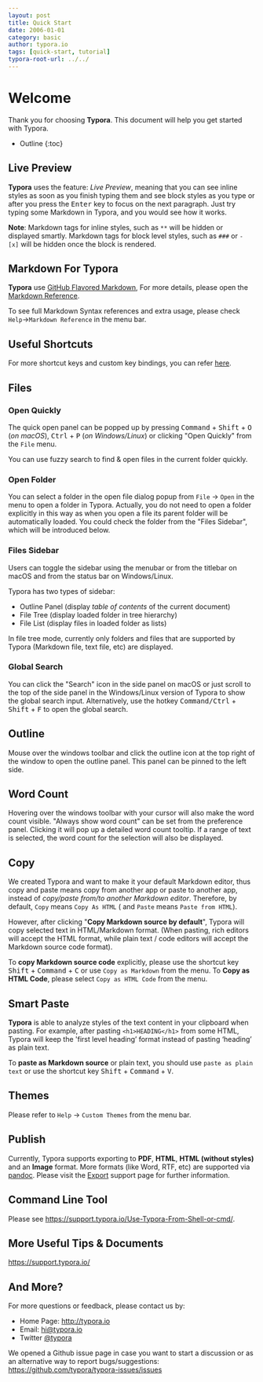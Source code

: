 ```yaml
---
layout: post
title: Quick Start
date: 2006-01-01
category: basic
author: typora.io
tags: [quick-start, tutorial]
typora-root-url: ../../
---
```


# Welcome

Thank you for choosing **Typora**. This document will help you get started with Typora.

* Outline
{:toc}

## Live Preview

**Typora** uses the feature: *Live Preview*, meaning that you can see inline styles as soon as you finish typing them and see block styles as you type or after you press the <kbd>Enter</kbd> key to focus on the next paragraph. Just try typing some Markdown in Typora, and you would see how it works.

**Note**: Markdown tags for inline styles, such as `**` will be hidden or displayed smartly. Markdown tags for block level styles, such as `###` or `- [x]` will be hidden once the block is rendered.

## Markdown For Typora

**Typora** use [GitHub Flavored Markdown](https://help.github.com/articles/github-flavored-markdown/), For more details, please open the [Markdown Reference](/Markdown-Reference/).

To see full Markdown Syntax references and extra usage, please check `Help`->`Markdown Reference` in the menu bar.

## Useful Shortcuts

For more shortcut keys and custom key bindings, you can refer [here](http://support.typora.io/Shortcut-Keys/).

## Files

### Open Quickly

The quick open panel can be popped up by pressing <kbd>Command</kbd> + <kbd>Shift</kbd> + <kbd>O</kbd> (*on macOS*), <kbd>Ctrl</kbd> + <kbd>P</kbd> (*on Windows/Linux*) or clicking "Open Quickly" from the `File` menu.

You can use fuzzy search to find & open files in the current folder quickly.

### Open Folder

You can select a folder in the open file dialog popup from `File` → `Open` in the menu to open a folder in Typora. Actually, you do not need to open a folder explicitly in this way as when you open a file its parent folder will be automatically loaded. You could check the folder from the "Files Sidebar", which will be introduced below.

### Files Sidebar

Users can toggle the sidebar using the menubar or from the titlebar on macOS and from the status bar on Windows/Linux.

Typora has two types of sidebar:

- Outline Panel (display *table of contents* of the current document)
- File Tree (display loaded folder in tree hierarchy)
- File List (display files in loaded folder as lists)

In file tree mode, currently only folders and files that are supported by Typora (Markdown file, text file, etc) are displayed.

### Global Search

You can click the "Search" icon in the side panel on macOS or just scroll to the top of the side panel in the Windows/Linux version of Typora to show the global search input. Alternatively, use the hotkey <kbd>Command/Ctrl</kbd> + <kbd>Shift</kbd> + <kbd>F</kbd> to open the global search.

## Outline

Mouse over the windows toolbar and click the outline icon at the top right of the window to open the outline panel. This panel can be pinned to the left side.

## Word Count

Hovering over the windows toolbar with your cursor will also make the word count visible. "Always show word count" can be set from the preference panel. Clicking it will pop up a detailed word count tooltip. If a range of text is selected, the word count for the selection will also be displayed.

## Copy

We created Typora and want to make it your default Markdown editor, thus copy and paste means copy from another app or paste to another app, instead of *copy/paste from/to another Markdown editor*. Therefore, by default, `Copy` means `Copy As HTML` ( and `Paste` means `Paste from HTML`). 

However, after clicking "**Copy Markdown source by default**", Typora will copy selected text in HTML/Markdown format. (When pasting, rich editors will accept the HTML format, while plain text / code editors will accept the Markdown source code format).

To **copy Markdown source code** explicitly, please use the shortcut key <kbd>Shift</kbd> + <kbd>Command</kbd> + <kbd>C</kbd>  or use `Copy as Markdown` from the menu. To **Copy as HTML Code**, please select `Copy as HTML Code` from the menu.

## Smart Paste

**Typora** is able to analyze styles of the text content in your clipboard when pasting. For example, after pasting  `<h1>HEADING</h1>` from some HTML, Typora will keep the 'first level heading’ format instead of pasting ‘heading’ as plain text. 

To **paste as Markdown source** or plain text, you should use `paste as plain text` or use the shortcut key <kbd>Shift</kbd> + <kbd>Command</kbd> + <kbd>V</kbd>.

## Themes

Please refer to `Help` → `Custom Themes` from the menu bar.

## Publish

Currently, Typora supports exporting to **PDF**, **HTML**, **HTML (without styles)** and an **Image** format. More formats (like Word, RTF, etc) are supported via [pandoc](https://pandoc.org/). Please visit the [Export](https://support.typora.io/Export/) support page for further information.

## Command Line Tool

Please see <https://support.typora.io/Use-Typora-From-Shell-or-cmd/>.

## More Useful Tips & Documents

<https://support.typora.io/>

## And More?

For more questions or feedback, please contact us by:

- Home Page: http://typora.io
- Email: <hi@typora.io>
- Twitter [@typora](https://twitter.com/typora)

We opened a Github issue page in case you want to start a discussion or as an alternative way to report bugs/suggestions: https://github.com/typora/typora-issues/issues

